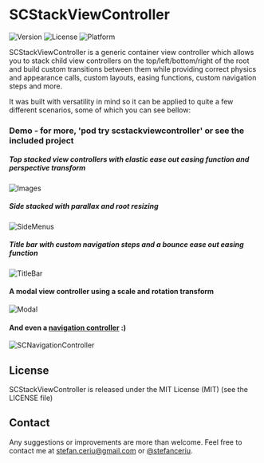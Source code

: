 # SCStackViewController

![Version](https://img.shields.io/cocoapods/v/SCStackViewController.svg)&nbsp;![License](https://img.shields.io/cocoapods/l/SCStackViewController.svg)&nbsp;![Platform](https://img.shields.io/cocoapods/p/SCStackViewController.svg)

SCStackViewController is a generic container view controller which allows you to stack child view controllers on the top/left/bottom/right of the root and build custom transitions between them while providing correct physics and appearance calls, custom layouts, easing functions, custom navigation steps and more.

It was built with versatility in mind so it can be applied to quite a few different scenarios, some of which you can see bellow:

### Demo - for more, 'pod try scstackviewcontroller' or see the included project
##### Top stacked view controllers with elastic ease out easing function and perspective transform
![Images](https://drive.google.com/u/0/uc?id=1NJtb8fOGmZ7rEl132bhW8NQg5pl0Qjus&export=download)

##### Side stacked with parallax and root resizing
![SideMenus](https://drive.google.com/u/0/uc?id=1YzzcK8u6yzY6A2eNpXD6DyPx3jo9QUgH&export=download)

##### Title bar with custom navigation steps and a bounce ease out easing function
![TitleBar](https://drive.google.com/u/0/uc?id=1tuKFx2nk8HpsNSJoNWSgnAX1d6uyOp-B&export=download)

#### A modal view controller using a scale and rotation transform
![Modal](https://drive.google.com/u/0/uc?id=1ENeyTr3oPmA1HXtmtjCc4A3bsqI-Mj6h&export=download)

#### And even a [navigation controller](https://github.com/stefanceriu/SCNavigationController) :)
![SCNavigationController](https://drive.google.com/u/0/uc?id=1TbewTm1Y_WzY6lZ7Gf0lRApYci_u7Q62&export=download)

## License
SCStackViewController is released under the MIT License (MIT) (see the LICENSE file)

## Contact
Any suggestions or improvements are more than welcome.
Feel free to contact me at [stefan.ceriu@gmail.com](mailto:stefan.ceriu@gmail.com) or [@stefanceriu](https://twitter.com/stefanceriu).
